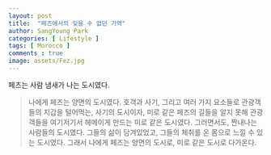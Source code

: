 ```yaml
---
layout: post
title:  "페즈에서의 잊을 수 없던 기억"
author: SangYoung Park
categories: [ Lifestyle ]
tags: [ Morocco ]
comments : true
image: assets/Fez.jpg
---
```


페즈는 사람 냄새가 나는 도시였다. 
> 나에게 페즈는 양면의 도시였다. 호객과 사기, 그리고 여러 가지 요소들로 관광객들의 지갑을 털어먹는, 사기의 도시이자, 미로 같은 페즈의 길들을 알지 못해 관광객들을 여기저기서 헤메이게 만드는 미로 같은 도시였다. 그러면서도, 짠내나는 사람들의 도시였다. 그들의 삶이 담겨있었고, 그들의 체취를 온 몸으로 느낄 수 있는 도시였다.
> 그래서 나에게 페즈는 양면의 도시로, 미로 같은 도시로 다가온다.
